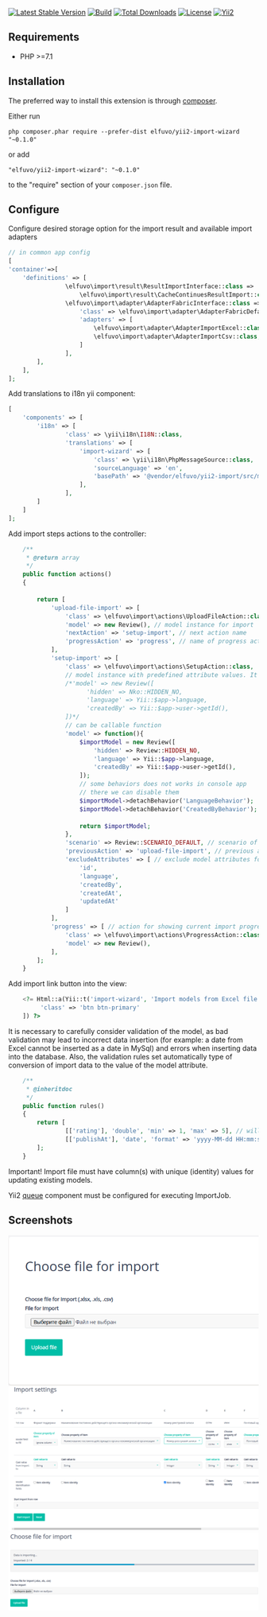 [![Latest Stable Version](https://img.shields.io/github/v/release/elfuvo/yii2-import-wizard.svg)](https://packagist.org/packages/elfuvo/yii2-import-wizard) 
[![Build](https://img.shields.io/github/workflow/status/elfuvo/yii2-import-wizard/Build.svg)](https://github.com/elfuvo/yii2-import-wizard)
[![Total Downloads](https://img.shields.io/github/downloads/elfuvo/yii2-import-wizard/total.svg)](https://packagist.org/packages/elfuvo/yii2-import-wizard)
[![License](https://img.shields.io/github/license/elfuvo/yii2-import-wizard.svg)](https://github.com/elfuvo/yii2-import-wizard/blob/master/LICENSE)
[![Yii2](https://img.shields.io/badge/Powered_by-Yii_Framework-green.svg?style=flat)](http://www.yiiframework.com/)

Requirements
------------

* PHP >=7.1

Installation
------------

The preferred way to install this extension is through [composer](http://getcomposer.org/download/).

Either run

```
php composer.phar require --prefer-dist elfuvo/yii2-import-wizard "~0.1.0"
```

or add

```
"elfuvo/yii2-import-wizard": "~0.1.0"
```

to the "require" section of your `composer.json` file.

Configure
---------

Configure desired storage option for the import result and available import adapters

```php
// in common app config
[
'container'=>[
    'definitions' => [
                \elfuvo\import\result\ResultImportInterface::class =>
                    \elfuvo\import\result\CacheContinuesResultImport::class,
                \elfuvo\import\adapter\AdapterFabricInterface::class => [
                    'class' => \elfuvo\import\adapter\AdapterFabricDefault::class,
                    'adapters' => [
                        \elfuvo\import\adapter\AdapterImportExcel::class,
                        \elfuvo\import\adapter\AdapterImportCsv::class,
                    ]
                ],    
        ],
    ],
];
```

Add translations to i18n yii component:

```php
[
    'components' => [
        'i18n' => [
                'class' => \yii\i18n\I18N::class,
                'translations' => [
                    'import-wizard' => [
                        'class' => \yii\i18n\PhpMessageSource::class,
                        'sourceLanguage' => 'en',
                        'basePath' => '@vendor/elfuvo/yii2-import/src/messages',
                    ],
                ],
        ]
    ]
];
```


Add import steps actions to the controller:

```php
    /**
     * @return array
     */
    public function actions()
    {
        
        return [
            'upload-file-import' => [
                'class' => \elfuvo\import\actions\UploadFileAction::class,
                'model' => new Review(), // model instance for import
                'nextAction' => 'setup-import', // next action name
                'progressAction' => 'progress', // name of progress action
            ],
            'setup-import' => [
                'class' => \elfuvo\import\actions\SetupAction::class,
                // model instance with predefined attribute values. It will be cloned in import service.
                /*'model' => new Review([ 
                      'hidden' => Nko::HIDDEN_NO,
                      'language' => Yii::$app->language,
                      'createdBy' => Yii::$app->user->getId(),
                ])*/
                // can be callable function
                'model' => function(){ 
                    $importModel = new Review([
                        'hidden' => Review::HIDDEN_NO,
                        'language' => Yii::$app->language,
                        'createdBy' => Yii::$app->user->getId(),
                    ]);
                    // some behaviors does not works in console app
                    // there we can disable them 
                    $importModel->detachBehavior('LanguageBehavior');
                    $importModel->detachBehavior('CreatedByBehavior');
                    
                    return $importModel;
                },                     
                'scenario' => Review::SCENARIO_DEFAULT, // scenario of model validation when saving model from import
                'previousAction' => 'upload-file-import', // previous action name
                'excludeAttributes' => [ // exclude model attributes for building import map
                    'id',
                    'language',
                    'createdBy',
                    'createdAt',
                    'updatedAt'
                ]
            ],
            'progress' => [ // action for showing current import progress/statistic and errors after import is done
                'class' => \elfuvo\import\actions\ProgressAction::class,
                'model' => new Review(),
            ],
        ];
    }
```

Add import link button into the view:

```php
    <?= Html::a(Yii::t('import-wizard', 'Import models from Excel file'), ['upload-file-import'], [
         'class' => 'btn btn-primary'
    ]) ?>
```


It is necessary to carefully consider validation of the model, 
as bad validation may lead to incorrect data insertion 
(for example: a date from Excel cannot be inserted as a date in MySql) and errors when inserting data into the database.
Also, the validation rules set automatically type of conversion of import data to the value of the model attribute.

```php
    /**
     * @inheritdoc
     */
    public function rules()
    {
        return [
                [['rating'], 'double', 'min' => 1, 'max' => 5], // will add float converter in import wizard
                [['publishAt'], 'date', 'format' => 'yyyy-MM-dd HH:mm:ss'], // will add date converter in import wizard
        ];
    }

```

Important! Import file must have column(s) with unique (identity) values for updating existing models.

Yii2 [queue](https://github.com/yiisoft/yii2-queue/blob/master/docs/guide/README.md) component must be configured for executing ImportJob.

Screenshots
------------
![Step 1](resources/upload-file.png "step 1 - upload file for import")
![Step 2](resources/import-setup.png "step 2 - setup import map")
![Step 3](resources/progress.png "step 3 - wait until import done")
